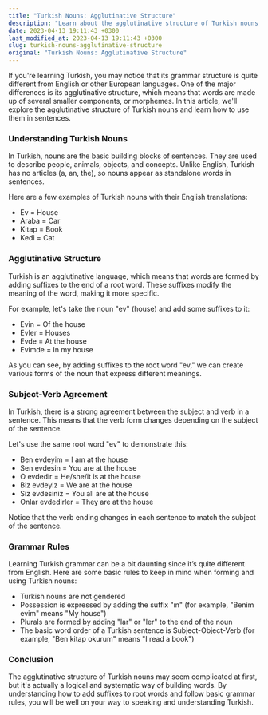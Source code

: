 ```yaml
---
title: "Turkish Nouns: Agglutinative Structure"
description: "Learn about the agglutinative structure of Turkish nouns, including their suffixes, subject-verb agreement, and grammar rules."
date: 2023-04-13 19:11:43 +0300
last_modified_at: 2023-04-13 19:11:43 +0300
slug: turkish-nouns-agglutinative-structure
original: "Turkish Nouns: Agglutinative Structure"
---
```

If you're learning Turkish, you may notice that its grammar structure is quite different from English or other European languages. One of the major differences is its agglutinative structure, which means that words are made up of several smaller components, or morphemes. In this article, we'll explore the agglutinative structure of Turkish nouns and learn how to use them in sentences.

### Understanding Turkish Nouns

In Turkish, nouns are the basic building blocks of sentences. They are used to describe people, animals, objects, and concepts. Unlike English, Turkish has no articles (a, an, the), so nouns appear as standalone words in sentences. 

Here are a few examples of Turkish nouns with their English translations:

- Ev = House
- Araba = Car 
- Kitap = Book
- Kedi = Cat

### Agglutinative Structure

Turkish is an agglutinative language, which means that words are formed by adding suffixes to the end of a root word. These suffixes modify the meaning of the word, making it more specific. 

For example, let's take the noun "ev" (house) and add some suffixes to it:

- Evin = Of the house 
- Evler = Houses
- Evde = At the house 
- Evimde = In my house 

As you can see, by adding suffixes to the root word "ev," we can create various forms of the noun that express different meanings.

### Subject-Verb Agreement

In Turkish, there is a strong agreement between the subject and verb in a sentence. This means that the verb form changes depending on the subject of the sentence. 

Let's use the same root word "ev" to demonstrate this:

- Ben evdeyim = I am at the house 
- Sen evdesin = You are at the house
- O evdedir = He/she/it is at the house
- Biz evdeyiz = We are at the house 
- Siz evdesiniz = You all are at the house 
- Onlar evdedirler = They are at the house 

Notice that the verb ending changes in each sentence to match the subject of the sentence.

### Grammar Rules

Learning Turkish grammar can be a bit daunting since it’s quite different from English. Here are some basic rules to keep in mind when forming and using Turkish nouns:

- Turkish nouns are not gendered 
- Possession is expressed by adding the suffix "ın" (for example, "Benim evim" means "My house")
- Plurals are formed by adding "lar" or "ler" to the end of the noun 
- The basic word order of a Turkish sentence is Subject-Object-Verb (for example, "Ben kitap okurum" means "I read a book")

### Conclusion

The agglutinative structure of Turkish nouns may seem complicated at first, but it's actually a logical and systematic way of building words. By understanding how to add suffixes to root words and follow basic grammar rules, you will be well on your way to speaking and understanding Turkish.
